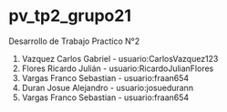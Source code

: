 # pv_tp2_grupo21
Desarrollo de Trabajo Practico N°2

1. Vazquez Carlos Gabriel - usuario:CarlosVazquez123
2. Flores Ricardo Julián - usuario:RicardoJulianFlores
3. Vargas Franco Sebastian - usuario:fraan654
4. Duran Josue Alejandro - usuario:josuedurann
5. Vargas Franco Sebastian - usuario:fraan654 

